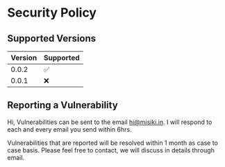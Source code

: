 # Security Policy

## Supported Versions

| Version | Supported          |
| ------- | ------------------ |
| 0.0.2   | :white_check_mark: |
| 0.0.1   | :x:                |

## Reporting a Vulnerability

Hi, Vulnerabilities can be sent to the email hi@misiki.in. I will respond to each and every email you send within 6hrs.

Vulnerabilities that are reported will be resolved within 1 month as case to case basis. Please feel free to contact, we will discuss in details through email.
                 